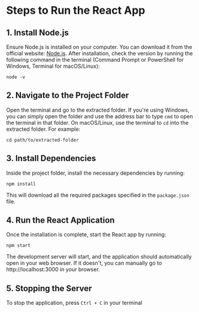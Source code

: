 # Steps to Run the React App

## 1. **Install Node.js**
Ensure Node.js is installed on your computer. You can download it from the official website: [Node.js](https://nodejs.org). After installation, check the version by running the following command in the terminal (Command Prompt or PowerShell for Windows, Terminal for macOS/Linux):

```
node -v
```

## 2. **Navigate to the Project Folder**
Open the terminal and go to the extracted folder. If you're using Windows, you can simply open the folder and use the address bar to type `cmd` to open the terminal in that folder. On macOS/Linux, use the terminal to `cd` into the extracted folder. For example:

```
cd path/to/extracted-folder
```

## 3. **Install Dependencies**
Inside the project folder, install the necessary dependencies by running:

```
npm install
```

This will download all the required packages specified in the `package.json` file.

## 4. **Run the React Application**
Once the installation is complete, start the React app by running:

```
npm start
```

The development server will start, and the application should automatically open in your web browser. If it doesn't, you can manually go to http://localhost:3000 in your browser.

## 5. **Stopping the Server**
To stop the application, press `Ctrl + C` in your terminal